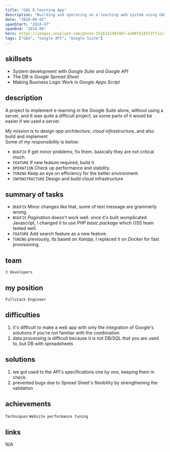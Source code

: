 ```yaml
---
title: "GAS E-learning App"
description: "Building and operating an e-learning web system using GAS"
date: "2020-08-02"
spanStart: "2018-07"
spanEnd: "2018-08"
hero: https://images.unsplash.com/photo-1516321497487-e288fb19713f?ixlib=rb-1.2.1&ixid=eyJhcHBfaWQiOjEyMDd9&auto=format&fit=crop&w=3150&q=80
tags: ["GAS", "Google API", "Google Suite"]
---
```


## skillsets

- System development with _Google Suite_ and _Google API_
- The DB is _Google Spread Sheet_
- Making Business Logic Work in _Google Apps Script_

## description

A project to implement e-learning in the Google Suite alone, without using a server, and
It was quite a difficult project, as some parts of it would be easier if we used a server.

_My mission_ is to design _app architecture_, _cloud infrastructure_, and also build and implement  
Some of _my responsibility_ is below:

- `BUGFIX` If get minor problems, fix them. basically they are not critical much.
- `FEATURE` If new feature required, build it.
- `OPERATION` Check up performance and stability.
- `TUNING` Keep an eye on efficiency for the better environment.
- `INFRASTRUCTURE` Design and build cloud infrastructure

## summary of tasks

- `BUGFIX` Minor changes like that, some of text message are grammerly wrong.
- `BUGFIX` _Pagination_ doesn't work well. once it's built womplicated Javascript, I changed it to use _PHP basic package_ which OSS team tested well.
- `FEATURE` Add search feature as a new feature.
- `TUNING` previously, its based on _Xampp_, I replaced it on _Docker_ for fast provisioning.

## team

`3 developers`

## my position

`Fullstack Engineer`

## difficulties

1. it's difficult to make a web app with only the integration of Google's solutions if you're not familiar with the combination
2. data processing is difficult because it is not DB/SQL that you are used to, but DB with spreadsheets

## solutions

1. we got used to the API's specifications one by one, keeping them in check.
2. prevented bugs due to Spread Sheet's flexibility by strengthening the validation

## achievements

`Techniques` `Website performance tuning`

## links

N/A
